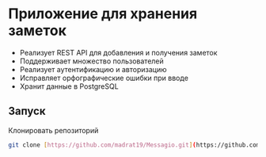 # Приложение для хранения заметок 
* Реализует REST API для добавления и получения заметок
* Поддерживает множество пользователей
* Реализует аутентификацию и авторизацию
* Исправляет орфографические ошибки при вводе
* Хранит данные в PostgreSQL
## Запуск 
Клонировать репозиторий 
```bash
git clone [https://github.com/madrat19/Messagio.git](https://github.com/madrat19/noteBook)
```
